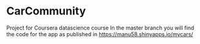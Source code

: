 # CarCommunity
Project for Coursera datascience course
 In the master branch you will find the code for the app as published in https://manu58.shinyapps.io/mycars/
